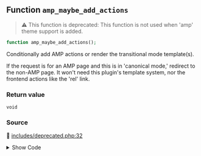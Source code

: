 ## Function `amp_maybe_add_actions`

> :warning: This function is deprecated: This function is not used when &#039;amp&#039; theme support is added.

```php
function amp_maybe_add_actions();
```

Conditionally add AMP actions or render the transitional mode template(s).

If the request is for an AMP page and this is in 'canonical mode,' redirect to the non-AMP page. It won't need this plugin's template system, nor the frontend actions like the 'rel' link.

### Return value

`void`

### Source

:link: [includes/deprecated.php:32](/includes/deprecated.php#L32-L81)

<details>
<summary>Show Code</summary>

```php
function amp_maybe_add_actions() {
	_deprecated_function( __FUNCTION__, '1.5' );

	// Short-circuit when theme supports AMP, as everything is handled by AMP_Theme_Support.
	if ( current_theme_supports( AMP_Theme_Support::SLUG ) ) {
		return;
	}

	// The remaining logic here is for transitional mode running in themes that don't support AMP, the template system in AMP<=0.6.
	global $wp_query;
	if ( ! ( is_singular() || $wp_query->is_posts_page ) || is_feed() ) {
		return;
	}

	$is_amp_request = amp_is_request();

	/**
	 * Queried post object.
	 *
	 * @var WP_Post $post
	 */
	$post = get_queried_object();
	if ( ! amp_is_post_supported( $post ) ) {
		if ( $is_amp_request ) {
			/*
			 * Temporary redirect is used for admin users because reader mode and AMP support can be enabled by user at any time,
			 * so they will be able to make AMP available for this URL and see the change without wrestling with the redirect cache.
			 */
			wp_safe_redirect( get_permalink( $post->ID ), current_user_can( 'manage_options' ) ? 302 : 301 );
			exit;
		}
		return;
	}

	if ( $is_amp_request ) {

		// Prevent infinite URL space under /amp/ endpoint.
		global $wp;
		$path_args = [];
		wp_parse_str( $wp->matched_query, $path_args );
		if ( isset( $path_args[ amp_get_slug() ] ) && '' !== $path_args[ amp_get_slug() ] ) {
			wp_safe_redirect( amp_get_permalink( $post->ID ), 301 );
			exit;
		}

		amp_prepare_render();
	} else {
		amp_add_frontend_actions();
	}
}
```

</details>

